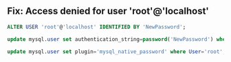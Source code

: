 ## Fix: Access denied for user 'root'@'localhost'

```sql
ALTER USER 'root'@'localhost' IDENTIFIED BY 'NewPassword';

update mysql.user set authentication_string=password('NewPassword') where User='root';

update mysql.user set plugin='mysql_native_password' where User='root';
```
